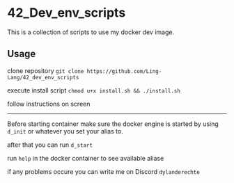
# 42_Dev_env_scripts

This is a collection of scripts to use my docker dev image.




## Usage

clone repository  `git clone https://github.com/Ling-Lang/42_dev_env_scripts`

execute install script `chmod u+x install.sh && ./install.sh`

follow instructions on screen

---
Before starting container make sure the docker engine is started by using `d_init` or whatever you set your alias to.

after that you can run `d_start`

run `help` in the docker container to see available aliase



if any problems occure you can write me on Discord `dylanderechte`
